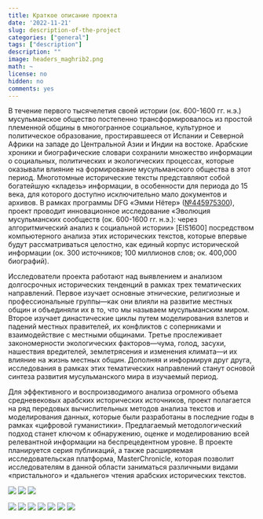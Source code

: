 ```yaml
---
title: Краткое описание проекта
date: '2022-11-21'
slug: description-of-the-project
categories: ["general"]
tags: ["description"]
description: ""
image: headers_maghrib2.png
math: ~
license: no
hidden: no
comments: yes
---
```


В течение первого тысячелетия своей истории (ок. 600-1600 гг. н.э.) мусульманское общество постепенно трансформировалось из простой племенной общины в многогранное социальное, культурное и политическое образование, простиравшееся от Испании и Северной Африки на западе до Центральной Азии и Индии на востоке. Арабские хроники и биографические словари сохранили множество информации о социальных, политических и экологических процессах, которые оказывали влияние на формирование мусульманского общества в этот период. Многотомные исторические тексты представляют собой богатейшую «кладезь» информации, в особенности для периода до 15 века, для которого доступно исключительно мало документов и архивов. В рамках программы DFG «Эмми Нётер» ([№445975300](https://gepris.dfg.de/gepris/projekt/445975300?language=en)), проект проводит инновационное исследование «Эволюция мусульманских сообществ (ок. 600-1600 гг. н.э.): через алгоритмический анализ к социальной истории» [EIS1600] посредством компьютерного анализа этих исторических текстов, которые впервые будут рассматриваться целостно, как единый корпус исторической информации (ок. 300 источников; 100 миллионов слов; ок. 400,000 биографий).

Исследователи проекта работают над выявлением и анализом долгосрочных исторических тенденций в рамках трех тематических направлений. Первое изучает основные этнические, религиозные и профессиональные группы—как они влияли на развитие местных общин и объединяли их в то, что мы называем мусульманским миром. Второе изучает династические циклы путем моделирования взлетов и падений местных правителей, их конфликтов с соперниками и взаимодействие с местными общинами. Третье прослеживает закономерности экологических факторов—чума, голод, засухи, нашествия вредителей, землетрясения и изменения климата—и их влияние на жизнь местных общин. Дополняя и информируя друг друга, исследования в рамках этих тематических направлений станут основой синтеза развития мусульманского мира в изучаемый период.

Для эффективного и воспроизводимого анализа огромного объема средневековых арабских исторических источников, проект полагается на ряд передовых вычислительных методов анализа текстов и моделирования данных, которые были разработаны в последние годы в рамках «цифровой гуманистики». Предлагаемый методологический подход станет ключом к обнаружению, оценке и моделированию всей релевантной информации на беспрецедентном уровне. В проекте планируется серия публикаций, а также расширяемая исследовательская платформа, MasterChronicle, которая позволит исследователям в данной области заниматься различными видами «пристального» и «дальнего» чтения арабских исторических текстов.

![](001_ProjectDescription_RU/001_ProjectDescription_RU_01.png)
![](001_ProjectDescription_RU/001_ProjectDescription_RU_02.png)
![](001_ProjectDescription_RU/001_ProjectDescription_RU_03.png)

![](001_ProjectDescription_RU/001_ProjectDescription_RU_04.png)
![](001_ProjectDescription_RU/001_ProjectDescription_RU_05.png)
![](001_ProjectDescription_RU/001_ProjectDescription_RU_06.png)
![](001_ProjectDescription_RU/001_ProjectDescription_RU_07.png)
![](001_ProjectDescription_RU/001_ProjectDescription_RU_08.png)
![](001_ProjectDescription_RU/001_ProjectDescription_RU_09.png)
![](001_ProjectDescription_RU/001_ProjectDescription_RU_10.png)
